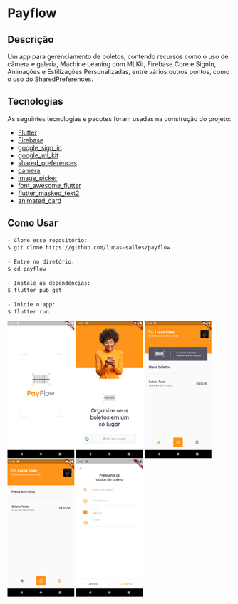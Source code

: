 # Payflow

## Descrição

Um app para gerenciamento de boletos, contendo recursos como o uso de câmera e galeria, Machine Leaning com MLKit, Firebase Core e SignIn, Animações e Estilizações Personalizadas, entre vários outros pontos, como o uso do SharedPreferences.

## Tecnologias

As seguintes tecnologias e pacotes foram usadas na construção do projeto:

- [Flutter](https://flutter.dev/)
- [Firebase](https://firebase.google.com/)
- [google_sign_in](https://pub.dev/packages/google_sign_in)
- [google_ml_kit](https://pub.dev/packages/google_ml_kit)
- [shared_preferences](https://pub.dev/packages/shared_preferences)
- [camera](https://pub.dev/packages/camera)
- [image_picker](https://pub.dev/packages/image_picker)
- [font_awesome_flutter](https://pub.dev/packages/font_awesome_flutter)
- [flutter_masked_text2](https://pub.dev/packages/flutter_masked_text2)
- [animated_card](https://pub.dev/packages/animated_card)

## Como Usar

```
- Clone esse repositório:
$ git clone https://github.com/lucas-salles/payflow

- Entre no diretório:
$ cd payflow

- Instale as dependências:
$ flutter pub get

- Inicie o app:
$ flutter run
```

<div flwx-direction="row">
  <img src="screenshots/splash_screen.png" width="150" />
  <img src="screenshots/login.png" width="150" /> 
  <img src="screenshots/boletos.png" width="150" />
  <img src="screenshots/extratos.png" width="150" />
  <img src="screenshots/cadastrar_boleto.png" width="150" />
</div>
